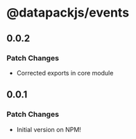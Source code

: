 # @datapackjs/events

## 0.0.2

### Patch Changes

- Corrected exports in core module

## 0.0.1

### Patch Changes

- Initial version on NPM!

